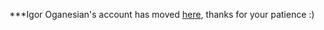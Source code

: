 ***Igor Oganesian's account has moved [here](https://github.com/igoroganesian), thanks for your patience :)
